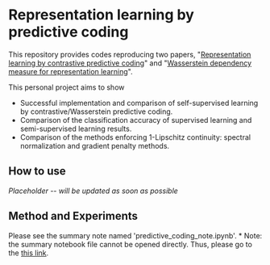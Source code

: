 # Representation learning by predictive coding

This repository provides codes reproducing two papers, "[Representation learning by contrastive predictive coding](https://arxiv.org/abs/1807.03748)" and "[Wasserstein dependency measure for representation learning](https://arxiv.org/abs/1903.11780)". 

This personal project aims to show
* Successful implementation and comparison of self-supervised learning by contrastive/Wasserstein predictive coding. 
* Comparison of the classification accuracy of supervised learning and semi-supervised learning results. 
* Comparison of the methods enforcing 1-Lipschitz continuity: spectral normalization and gradient penalty methods. 

## How to use
*Placeholder -- will be updated as soon as possible*

## Method and Experiments
Please see the summary note named 'predictive_coding_note.ipynb'.
\* Note: the summary notebook file cannot be opened directly. Thus, please go to the [this link](https://nbviewer.jupyter.org/github/SeongokRyu/mutual_information_and_self-supervised_learning/blob/master/predictive_coding/predictive_coding_note.ipynb).
